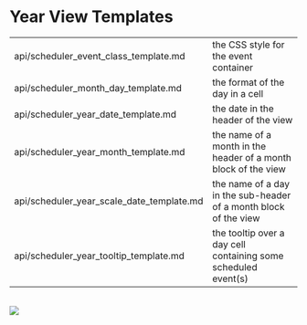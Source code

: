 
Year View Templates
==============

<table class="webixdoc_links">
	<tbody>
    <tr>
		<td class="webixdoc_links0">api/scheduler_event_class_template.md</td>
		<td>the CSS style for the event container</td>
	</tr>
	<tr>
		<td class="webixdoc_links0">api/scheduler_month_day_template.md</td>
		<td>the format of the day in a cell</td>
	</tr>
	<tr>
		<td class="webixdoc_links0">api/scheduler_year_date_template.md</td>
		<td>the date in the header of the view</td>
	</tr>
	<tr>
		<td class="webixdoc_links0">api/scheduler_year_month_template.md</td>
		<td>the name of a month in the header of a month block of the view</td>
	</tr>
	<tr>
		<td class="webixdoc_links0">api/scheduler_year_scale_date_template.md</td>
		<td>the name of a day in the sub-header of a month block of the view</td>
	</tr>
	<tr>
		<td class="webixdoc_links0">api/scheduler_year_tooltip_template.md</td>
		<td>the tooltip over a day cell containing some scheduled event(s)</td>
	</tr>
	</tbody>
</table>

  
<br>

<img src="api/year_view_templates.png"/>

